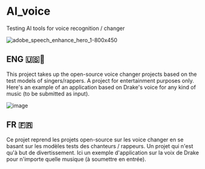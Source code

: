 # AI_voice
Testing AI tools for voice recognition / changer


![adobe_speech_enhance_hero_1-800x450](https://github.com/PuchToTalk/AI_voice/assets/90144938/0fef3e59-5cf1-4252-b394-70af666a58c7)



## ENG 🇺🇸🏴󠁧󠁢󠁥󠁮󠁧󠁿

This project takes up the open-source voice changer projects based on the test models of singers/rappers. A project for entertainment purposes only.
Here's an example of an application based on Drake's voice for any kind of music (to be submitted as input).



![image](https://github.com/PuchToTalk/AI_voice/assets/90144938/02a60721-641c-4165-8a77-62c16bf3d3ce)



## FR 󠁧󠁢🇫🇷

Ce projet reprend les projets open-source sur les voice changer en se basant sur les modèles tests des chanteurs / rappeurs. Un projet qui n'est qu'à but de divertissement.
Ici un exemple d'application sur la voix de Drake pour n'importe quelle musique (à soumettre en entrée).

